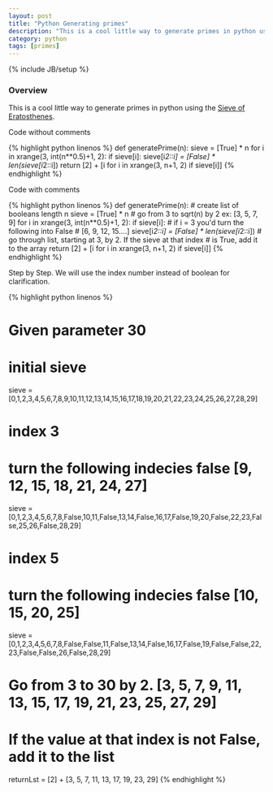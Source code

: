 ```yaml
---
layout: post
title: "Python Generating primes"
description: "This is a cool little way to generate primes in python using [the sieve of eratosthenes](https://en.wikipedia.org/wiki/Sieve_of_Eratosthenes)."
category: python
tags: [primes]
---
```

{% include JB/setup %}

<!-- Overview -->
<h3>Overview</h3>

This is a cool little way to generate primes in python using the [Sieve of Eratosthenes](https://en.wikipedia.org/wiki/Sieve_of_Eratosthenes).

Code without comments

{% highlight python linenos %}
def generatePrime(n):
    sieve = [True] * n
    for i in xrange(3, int(n**0.5)+1, 2):
        if sieve[i]:
            sieve[i*2::i] = [False] * len(sieve[i*2::i])
    return [2] + [i for i in xrange(3, n+1, 2) if sieve[i]]
{% endhighlight %}

Code with comments

{% highlight python linenos %}
def generatePrime(n):
    # create list of booleans length n
    sieve = [True] * n
    # go from 3 to sqrt(n) by 2 ex: [3, 5, 7, 9]
    for i in xrange(3, int(n**0.5)+1, 2):
        if sieve[i]:
            # if i = 3 you'd turn the following into False
            # [6, 9, 12, 15....]
            sieve[i*2::i] = [False] * len(sieve[i*2::i])
    # go through list, starting at 3, by 2. If the sieve at that index
    # is True, add it to the array
    return [2] + [i for i in xrange(3, n+1, 2) if sieve[i]]
{% endhighlight %}

Step by Step. We will use the index number instead of boolean for clarification.

{% highlight python linenos %}
# Given parameter 30

# initial sieve
sieve = [0,1,2,3,4,5,6,7,8,9,10,11,12,13,14,15,16,17,18,19,20,21,22,23,24,25,26,27,28,29]

# index 3
# turn the following indecies false [9, 12, 15, 18, 21, 24, 27]
sieve = [0,1,2,3,4,5,6,7,8,False,10,11,False,13,14,False,16,17,False,19,20,False,22,23,False,25,26,False,28,29]

# index 5
# turn the following indecies false [10, 15, 20, 25]
sieve = [0,1,2,3,4,5,6,7,8,False,False,11,False,13,14,False,16,17,False,19,False,False,22,23,False,False,26,False,28,29]

# Go from 3 to 30 by 2. [3, 5, 7, 9, 11, 13, 15, 17, 19, 21, 23, 25, 27, 29]
# If the value at that index is not False, add it to the list
returnLst = [2] + [3, 5, 7, 11, 13, 17, 19, 23, 29]
{% endhighlight %}